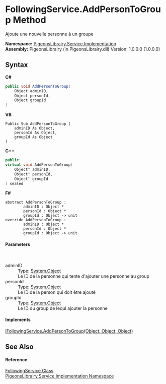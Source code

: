 # FollowingService.AddPersonToGroup Method 
 

Ajoute une nouvelle personne à un groupe

**Namespace:**&nbsp;<a href="61ea8cdd-bbb0-4640-7fbb-d4c259f85123">PigeonsLibrairy.Service.Implementation</a><br />**Assembly:**&nbsp;PigeonsLibrairy (in PigeonsLibrairy.dll) Version: 1.0.0.0 (1.0.0.0)

## Syntax

**C#**<br />
``` C#
public void AddPersonToGroup(
	Object adminID,
	Object personId,
	Object groupId
)
```

**VB**<br />
``` VB
Public Sub AddPersonToGroup ( 
	adminID As Object,
	personId As Object,
	groupId As Object
)
```

**C++**<br />
``` C++
public:
virtual void AddPersonToGroup(
	Object^ adminID, 
	Object^ personId, 
	Object^ groupId
) sealed
```

**F#**<br />
``` F#
abstract AddPersonToGroup : 
        adminID : Object * 
        personId : Object * 
        groupId : Object -> unit 
override AddPersonToGroup : 
        adminID : Object * 
        personId : Object * 
        groupId : Object -> unit 
```


#### Parameters
&nbsp;<dl><dt>adminID</dt><dd>Type: <a href="http://msdn2.microsoft.com/en-us/library/e5kfa45b" target="_blank">System.Object</a><br />Le ID de la personne qui tente d'ajouter une personne au group</dd><dt>personId</dt><dd>Type: <a href="http://msdn2.microsoft.com/en-us/library/e5kfa45b" target="_blank">System.Object</a><br />Le ID de la person qui doit être ajouté</dd><dt>groupId</dt><dd>Type: <a href="http://msdn2.microsoft.com/en-us/library/e5kfa45b" target="_blank">System.Object</a><br />Le ID du group de lequl ajouter la personne</dd></dl>

#### Implements
<a href="b695a0f9-6bce-0b8a-d4a8-2435bc650b08">IFollowingService.AddPersonToGroup(Object, Object, Object)</a><br />

## See Also


#### Reference
<a href="56967c12-fbd0-3375-f2d2-e79554e62424">FollowingService Class</a><br /><a href="61ea8cdd-bbb0-4640-7fbb-d4c259f85123">PigeonsLibrairy.Service.Implementation Namespace</a><br />